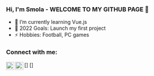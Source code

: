 ### Hi, I'm Smola - WELCOME TO MY GITHUB PAGE 👋 

- 🌱 I’m currently learning Vue.js
- 🥅 2022 Goals: Launch my first project
- ⚡ Hobbies: Football, PC games

### Connect with me:

[<img align="left" alt="codeSTACKr.com" width="22px" src="https://cdn.jsdelivr.net/npm/simple-icons@v3/icons/facebook.svg" />]
[<img align="left" alt="codeSTACKr | Twitter" width="22px" src="https://cdn.jsdelivr.net/npm/simple-icons@v3/icons/linkedin.svg" />]

<br />

